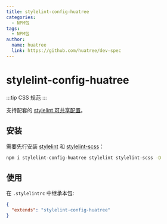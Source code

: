 ```yaml
---
title: stylelint-config-huatree
categories:
  - NPM包
tags:
  - NPM包
author:
  name: huatree
  link: https://github.com/huatree/dev-spec
---
```


# stylelint-config-huatree

:::tip
CSS 规范
:::

支持配套的 [stylelint 可共享配置](https://stylelint.io/user-guide/configure)。

## 安装

需要先行安装 [stylelint](https://www.npmjs.com/package/stylelint) 和 [stylelint-scss](https://www.npmjs.com/package/stylelint-scss)：

```bash
npm i stylelint-config-huatree stylelint stylelint-scss -D
```

## 使用

在 `.stylelintrc` 中继承本包:

```json
{
  "extends": "stylelint-config-huatree"
}
```

